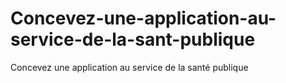 # Concevez-une-application-au-service-de-la-sant-publique
Concevez une application au service de la santé publique
